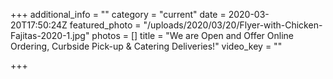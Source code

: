 +++
additional_info = ""
category = "current"
date = 2020-03-20T17:50:24Z
featured_photo = "/uploads/2020/03/20/Flyer-with-Chicken-Fajitas-2020-1.jpg"
photos = []
title = "We are Open and Offer Online Ordering, Curbside Pick-up & Catering Deliveries!"
video_key = ""

+++
